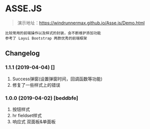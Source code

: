# ASSE.JS
>演示地址：https://windrunnermax.github.io/Asse.js/Demo.html
```
比较常用的前端操作以及样式的封装，会不断维护添加功能  
参考了 Layui Bootstrap 两款优秀的前端框架
```
## Changelog

### 1.1.1 (2019-04-04) [] 
1. Success弹窗(设置弹窗时间，回调函数等功能)
2. 修复了一些样式上的错误

### 1.0.0 (2019-04-02) [beddbfe] 
1. 按钮样式 
2. hr fieldset样式
3. 响应式 双面板&单面板
